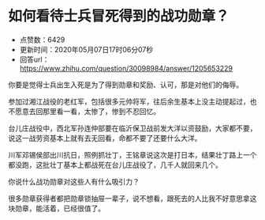 # 如何看待士兵冒死得到的战功勋章？
- 点赞数：6429
- 更新时间：2020年05月07日17时06分07秒
- 回答url：https://www.zhihu.com/question/30098984/answer/1205653229
<body>
 <p data-pid="aTjLgDma">你要是觉得士兵出生入死是为了得到勋章和奖励、认可，那是对他们的侮辱。</p>
 <p data-pid="-C-qMKBz">参加过湘江战役的老红军，包括很多元帅将军，往后余生基本上没主动提起过，也不愿意去回那里看一看，太惨了，惨到不忍回忆。</p>
 <p data-pid="uk6NKo9a">台儿庄战役中，西北军孙连仲部要在临沂保卫战前发大洋以资鼓励，大家都不要，说这一战劳资基本上就有去无回看，命都不要了还要什么大洋。</p>
 <p data-pid="luQsEnWR">川军邓锡侯部出川抗日，照例抓壮丁，王铭章说这次是打日本，结果壮丁路上一个都没跑，这批壮丁基本上都战死在台儿庄战役了，几千人就回来几个。</p>
 <p data-pid="SU5gSOLq">你说什么战功勋章对这些人有什么吸引力？</p>
 <p data-pid="vQbnj3c5">很多勋章获得者都把勋章锁抽屉一辈子，说不想看，跟死去的人比我不好意思拿这块勋章，能活着，已经很值了。</p>
</body>
